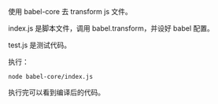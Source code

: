 使用 babel-core 去 transform js 文件。

index.js 是脚本文件，调用 babel.transform，并设好 babel 配置。

test.js 是测试代码。

执行：
```
node babel-core/index.js
```
 
执行完可以看到编译后的代码。
